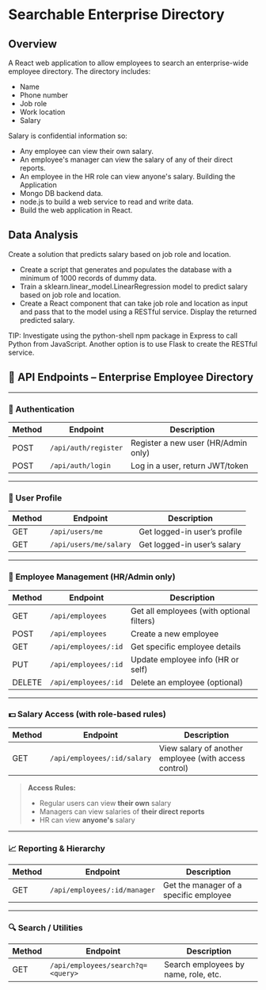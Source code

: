 # Searchable Enterprise Directory

## Overview

A React web application to allow employees to search an enterprise-wide employee directory. The directory includes:

- Name
- Phone number
- Job role
- Work location
- Salary

Salary is confidential information so:

- Any employee can view their own salary.
- An employee's manager can view the salary of any of their direct reports.
- An employee in the HR role can view anyone's salary.
  Building the Application
- Mongo DB backend data.
- node.js to build a web service to read and write data.
- Build the web application in React.

## Data Analysis

Create a solution that predicts salary based on job role and location.

- Create a script that generates and populates the database with a minimum of 1000 records of dummy data.
- Train a sklearn.linear_model.LinearRegression model to predict salary based on job role and location.
- Create a React component that can take job role and location as input and pass that to the model using a RESTful service. Display the returned predicted salary.

TIP: Investigate using the python-shell npm package in Express to call Python from JavaScript. Another option is to use Flask to create the RESTful service.

## 📘 API Endpoints – Enterprise Employee Directory

---

### 🔐 Authentication

| Method | Endpoint             | Description                         |
| ------ | -------------------- | ----------------------------------- |
| POST   | `/api/auth/register` | Register a new user (HR/Admin only) |
| POST   | `/api/auth/login`    | Log in a user, return JWT/token     |

---

### 👤 User Profile

| Method | Endpoint               | Description                  |
| ------ | ---------------------- | ---------------------------- |
| GET    | `/api/users/me`        | Get logged-in user’s profile |
| GET    | `/api/users/me/salary` | Get logged-in user’s salary  |

---

### 👥 Employee Management (HR/Admin only)

| Method | Endpoint             | Description                               |
| ------ | -------------------- | ----------------------------------------- |
| GET    | `/api/employees`     | Get all employees (with optional filters) |
| POST   | `/api/employees`     | Create a new employee                     |
| GET    | `/api/employees/:id` | Get specific employee details             |
| PUT    | `/api/employees/:id` | Update employee info (HR or self)         |
| DELETE | `/api/employees/:id` | Delete an employee (optional)             |

---

### 💵 Salary Access (with role-based rules)

| Method | Endpoint                    | Description                                           |
| ------ | --------------------------- | ----------------------------------------------------- |
| GET    | `/api/employees/:id/salary` | View salary of another employee (with access control) |

> **Access Rules:**
>
> - Regular users can view **their own** salary
> - Managers can view salaries of **their direct reports**
> - HR can view **anyone's** salary

---

### 📈 Reporting & Hierarchy

| Method | Endpoint                     | Description                            |
| ------ | ---------------------------- | -------------------------------------- |
| GET    | `/api/employees/:id/manager` | Get the manager of a specific employee |

---

### 🔍 Search / Utilities

| Method | Endpoint                          | Description                          |
| ------ | --------------------------------- | ------------------------------------ |
| GET    | `/api/employees/search?q=<query>` | Search employees by name, role, etc. |
